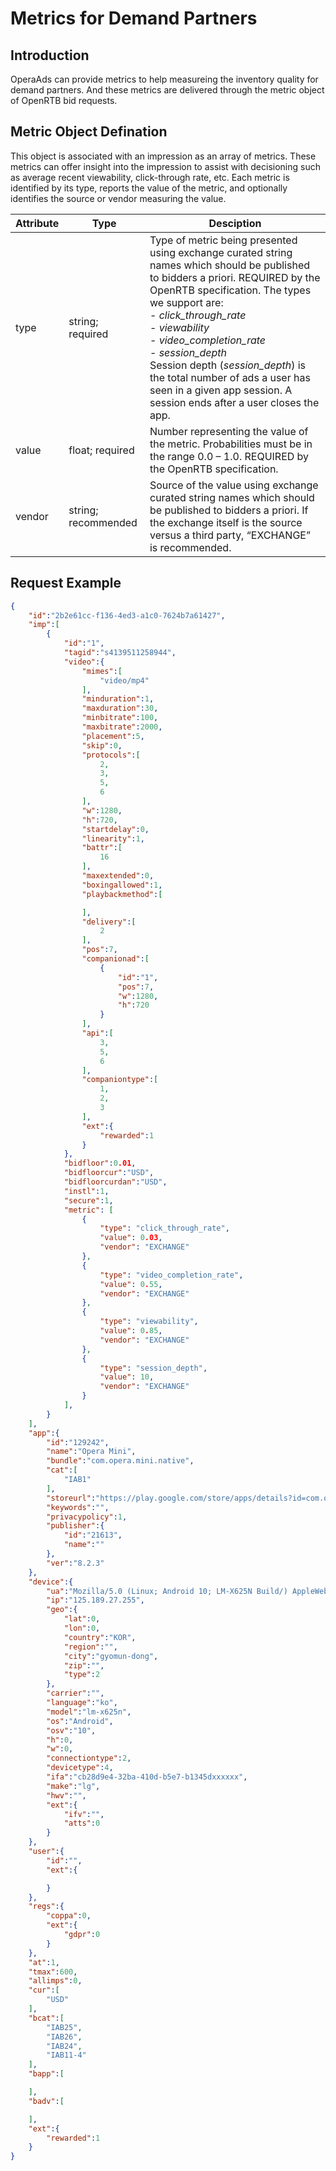 # Metrics for Demand Partners

## Introduction
OperaAds can provide metrics to help measureing the inventory quality for demand partners. And these metrics are delivered through the metric object of OpenRTB bid requests.

## Metric Object Defination
This object is associated with an impression as an array of metrics. These metrics can offer insight into
the impression to assist with decisioning such as average recent viewability, click-through rate, etc. Each
metric is identified by its type, reports the value of the metric, and optionally identifies the source or
vendor measuring the value.

| Attribute         | Type          | Desciption
|-------------------|---------------|------------------------------------------
|type               |string; required|Type of metric being presented using exchange curated string names which should be published to bidders a priori. REQUIRED by the OpenRTB specification. The types we support are:<br>- *click_through_rate* <br> - *viewability*<br> - *video_completion_rate*<br> - *session_depth*<br> Session depth (*session_depth*) is the total number of ads a user has seen in a given app session. A session ends after a user closes the app.
|value              |float; required|Number representing the value of the metric. Probabilities must be in the range 0.0 – 1.0. REQUIRED by the OpenRTB specification.
|vendor             |string; recommended|Source of the value using exchange curated string names which should be published to bidders a priori. If the exchange itself is the source versus a third party, “EXCHANGE” is recommended.

## Request Example

```json
{
    "id":"2b2e61cc-f136-4ed3-a1c0-7624b7a61427",
    "imp":[
        {
            "id":"1",
            "tagid":"s4139511258944",
            "video":{
                "mimes":[
                    "video/mp4"
                ],
                "minduration":1,
                "maxduration":30,
                "minbitrate":100,
                "maxbitrate":2000,
                "placement":5,
                "skip":0,
                "protocols":[
                    2,
                    3,
                    5,
                    6
                ],
                "w":1280,
                "h":720,
                "startdelay":0,
                "linearity":1,
                "battr":[
                    16
                ],
                "maxextended":0,
                "boxingallowed":1,
                "playbackmethod":[

                ],
                "delivery":[
                    2
                ],
                "pos":7,
                "companionad":[
                    {
                        "id":"1",
                        "pos":7,
                        "w":1280,
                        "h":720
                    }
                ],
                "api":[
                    3,
                    5,
                    6
                ],
                "companiontype":[
                    1,
                    2,
                    3
                ],
                "ext":{
                    "rewarded":1
                }
            },
            "bidfloor":0.01,
            "bidfloorcur":"USD",
            "bidfloorcurdan":"USD",
            "instl":1,
            "secure":1,
            "metric": [
                {
                    "type": "click_through_rate",
                    "value": 0.03,
                    "vendor": "EXCHANGE"
                },
                {
                    "type": "video_completion_rate",
                    "value": 0.55,
                    "vendor": "EXCHANGE"
                },
                {
                    "type": "viewability",
                    "value": 0.85,
                    "vendor": "EXCHANGE"
                },
                {
                    "type": "session_depth",
                    "value": 10,
                    "vendor": "EXCHANGE"
                }
            ],
        }
    ],
    "app":{
        "id":"129242",
        "name":"Opera Mini",
        "bundle":"com.opera.mini.native",
        "cat":[
            "IAB1"
        ],
        "storeurl":"https://play.google.com/store/apps/details?id=com.opera.mini.native&hl=en_US",
        "keywords":"",
        "privacypolicy":1,
        "publisher":{
            "id":"21613",
            "name":""
        },
        "ver":"8.2.3"
    },
    "device":{
        "ua":"Mozilla/5.0 (Linux; Android 10; LM-X625N Build/) AppleWebKit/535.19 (KHTML, like Gecko) Chrome/18.0.1025.133 Mobile Safari/535.19",
        "ip":"125.189.27.255",
        "geo":{
            "lat":0,
            "lon":0,
            "country":"KOR",
            "region":"",
            "city":"gyomun-dong",
            "zip":"",
            "type":2
        },
        "carrier":"",
        "language":"ko",
        "model":"lm-x625n",
        "os":"Android",
        "osv":"10",
        "h":0,
        "w":0,
        "connectiontype":2,
        "devicetype":4,
        "ifa":"cb28d9e4-32ba-410d-b5e7-b1345dxxxxxx",
        "make":"lg",
        "hwv":"",
        "ext":{
            "ifv":"",
            "atts":0
        }
    },
    "user":{
        "id":"",
        "ext":{

        }
    },
    "regs":{
        "coppa":0,
        "ext":{
            "gdpr":0
        }
    },
    "at":1,
    "tmax":600,
    "allimps":0,
    "cur":[
        "USD"
    ],
    "bcat":[
        "IAB25",
        "IAB26",
        "IAB24",
        "IAB11-4"
    ],
    "bapp":[

    ],
    "badv":[

    ],
    "ext":{
        "rewarded":1
    }
}
```


